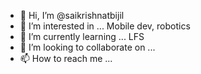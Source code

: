 - 👋 Hi, I’m @saikrishnatbijil
- 👀 I’m interested in ... Mobile dev, robotics
- 🌱 I’m currently learning ... LFS
- 💞️ I’m looking to collaborate on ...
- 📫 How to reach me ...

<!---
saikrishnatbijil/saikrishnatbijil is a ✨ special ✨ repository because its `README.md` (this file) appears on your GitHub profile.
You can click the Preview link to take a look at your changes.
--->
